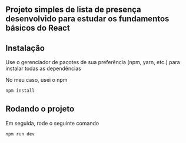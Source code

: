 ## Projeto simples de lista de presença desenvolvido para estudar os fundamentos básicos do React

## Instalação

Use o gerenciador de pacotes de sua preferência (npm, yarn, etc.) para instalar todas as dependências

No meu caso, usei o npm

```bash
npm install
```

## Rodando o projeto

Em seguida, rode o seguinte comando

```bash
npm run dev
```
